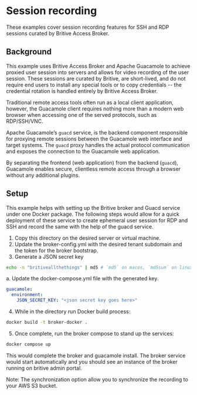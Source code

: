# Session recording

These examples cover session recording features for SSH and RDP sessions curated by Britive Access Broker.

## Background

This example uses Britive Access Broker and Apache Guacamole to achieve proxied user session into servers and allows for video recording of the user session. These sessions are curated by Britive, are short-lived, and do not require end users to install any special tools or to copy credentials -- the credential rotation is handled entirely by Britive Access Broker.

Traditional remote access tools often run as a local client application, however, the Guacamole client requires nothing more than a modern web browser when accessing one of the served protocols, such as RDP/SSH/VNC.

Apache Guacamole’s `guacd` service, is the backend component responsible for proxying remote sessions between the Guacamole web interface and target systems. The `guacd` proxy handles the actual protocol communication and exposes the connection to the Guacamole web application.

By separating the frontend (web application) from the backend (`guacd`), Guacamole enables secure, clientless remote access through a browser without any additional plugins.

## Setup

This example helps with setting up the Britive broker and Guacd service under one Docker package. The following steps would allow for a quick deployment of these service to create ephemeral user session for RDP and SSH and record the same with the help of the guacd service.

1. Copy this directory on the desired server or virtual machine.
2. Update the broker-config.yml with the desired tenant subdomain and the token for the broker bootstrap.
3. Generate a JSON secret key

  ```sh
  echo -n "britiveallthethings" | md5 # `md5` on macos, `md5sum` on linux
  ```

  a. Update the docker-compose.yml file with the generated key.

  ```yaml
  guacamole:
    environment:
      JSON_SECRET_KEY: "<json secret key goes here>"

  ```

4. While in the directory run Docker build process:

```sh
docker build -t broker-docker .
```

5. Once complete, run the broker compose to stand up the services:

```sh
docker compose up
```

This would complete the broker and guacamole install. The broker service would start automatically and you should see an instance of the broker running on britive admin portal.

Note:
The synchronization option allow you to synchronize the recording to your AWS S3 bucket.
